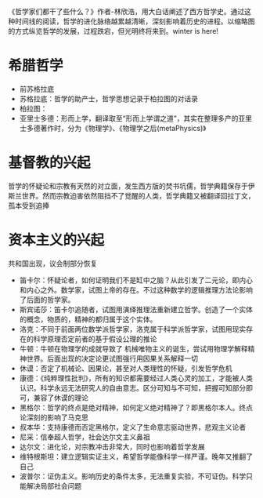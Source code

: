 《哲学家们都干了些什么？》作者-林欣浩，用大白话阐述了西方哲学史。通过这种时间线的阅读，哲学的进化脉络越累越清晰，深刻影响着历史的进程。以缩略图的方式纵览哲学的发展，过程跌宕，但光明终将来到。winter is here!

# 希腊哲学
- 前苏格拉底
- 苏格拉底：哲学的助产士，哲学思想记录于柏拉图的对话录
- 柏拉图：
- 亚里士多德：形而上学，翻译取至“形而上学谓之道”，其实在整理多产的亚里士多德著作时，分为《物理学》、《物理学之后(metaPhysics)》

# 基督教的兴起
哲学的怀疑论和宗教有天然的对立面，发生西方版的焚书坑儒，哲学典籍保存于伊斯兰世界。然而宗教迫害依然阻挡不了觉醒的人类，哲学典籍又被翻译回拉丁文，孤本受到追捧

# 资本主义的兴起
共和国出现，议会制部分恢复
- 笛卡尔：怀疑论者，如何证明我们不是缸中之脑？从此引发了二元论，即内心和内心之外。数学家，试图上帝的存在。不过这种数学的逻辑推理方法论影响了后面的哲学家。
- 斯宾诺莎：笛卡尔追随者，试图用演绎推理法重新建立哲学。创造了一个实体的概念，物质的，精神的都归属于这个实体。
- 洛克：不同于前面两位数学派哲学家，洛克属于科学派哲学家，试图用现实存在的科学原理否定前者的基于假设公理的推论
- 牛顿：牛顿在物理学的成就导致了 机械唯物主义的诞生，尝试用物理学解释精神世界。后面出现的决定论更试图强行用因果关系解释一切
- 休谟：否定了机械论、因果论，甚至对人类理性的怀疑，引发哲学危机
- 康德：《纯粹理性批判》，所有的知识都需要经过人类心灵的加工，才能被人类认识。科学永远无法研究人的自由意志。区分可知与不可知，把握可知部分即可，兼容了休谟的理论
- 黑格尔：哲学的终点是绝对精神，如何定义绝对精神了？即黑格尔本人。终点论深刻的影响了马克思
- 叔本华：支持康德而否定黑格尔，定义了生命意志驱动世界，悲观主义论者
- 尼采：信奉超人哲学，社会达尔文主义鼻祖
- 达尔文：进化论，对宗教冲击非常大，同时也影响着哲学发展
- 维特根斯坦：建立逻辑实证主义，希望哲学能像科学一样严谨。晚年又推翻了自己
- 波普尔：证伪主义。影响历史的条件太多，无法重复实验，不可证伪。科学只能解决局部社会问题